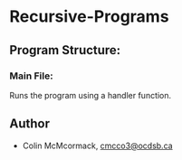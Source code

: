 # Recursive-Programs

## Program Structure:

### Main File:

Runs the program using a handler function.

## Author

- Colin McMcormack, cmcco3@ocdsb.ca